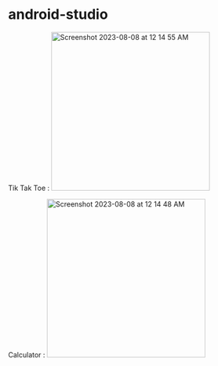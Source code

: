 # android-studio


Tik Tak Toe :
<img width="323" alt="Screenshot 2023-08-08 at 12 14 55 AM" src="https://github.com/aniruddhapradhan05/android-studio/assets/104893063/56272046-5cf0-40a4-b444-8a1c009d2acf">



Calculator :
<img width="323" alt="Screenshot 2023-08-08 at 12 14 48 AM" src="https://github.com/aniruddhapradhan05/android-studio/assets/104893063/568e68d4-b16d-41bb-8c71-bd8fc3282d64">
